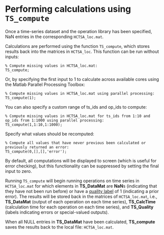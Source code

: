 # Performing calculations using `TS_compute`

Once a time-series dataset and the operation library has been specified,  NaN entries in the corresponding `HCTSA_loc.mat`.

Calculations are performed using the function `TS_compute`, which stores results back into the matrices in `HCTSA_loc`.
This function can be run without inputs:

    % Compute missing values in HCTSA_loc.mat:
    TS_compute;

Or, by specifying the first input to 1 to calculate across available cores using the Matlab Parallel Processing Toolbox:

    % Compute missing values in HCTSA_loc.mat using parallel processing:
    TS_compute(1);

You can also specify a custom range of ts_ids and op_ids to compute:

    % Compute missing values in HCTSA_loc.mat for ts_ids from 1:10 and op_ids from 1:1000 using parallel processing:
    TS_compute(1,1:10,1:1000);

Specify what values should be recomputed:

    % Compute all values that have never previous been calculated or previously returned an error:
    TS_compute(0,[],[],'error');

By default, all computations will be displayed to screen (which is useful for error checking), but this functionality can be suppressed by setting the final input to zero.



Running `TS_compute` will begin running operations on time series in `HCTSA_loc.mat` for which elements in **TS\_DataMat** are **NaN**s (indicating that they have not been run before) or have a [quality label](retrieving_to_compute.md) of 1 (indicating a prior error).
The results will be stored back in the matrices of `HCTSA_loc.mat`, i.e., **TS_DataMat** (output of each operation on each time series), **TS_CalcTime** (calculation time for each operation on each time series), and **TS_Quality** (labels indicating errors or special-valued outputs).

When all NULL entries in **TS_DataMat** have been calculated, **TS_compute** saves the results back to the local file: `HCTSA_loc.mat`.
